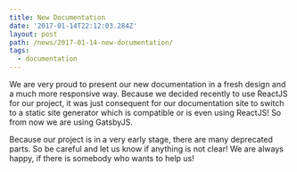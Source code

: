 ```yaml
---
title: New Documentation
date: '2017-01-14T22:12:03.284Z'
layout: post
path: /news/2017-01-14-new-documentation/
tags:
  - documentation
---
```


We are very proud to present our new documentation in a fresh design and a much more responsive way. Because we decided recently to use ReactJS for our project, it was just consequent for our documentation site to switch to a static site generator which is compatible or is even using ReactJS! So from now we are using GatsbyJS.

Because our project is in a very early stage, there are many deprecated parts. So be careful and let us know if anything is not clear! We are always happy, if there is somebody who wants to help us!
